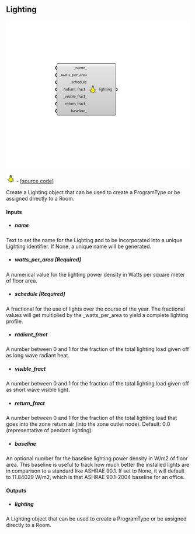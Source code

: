 ## Lighting

![](../../images/components/Lighting.png)

![](../../images/icons/Lighting.png) - [[source code]](https://github.com/ladybug-tools/honeybee-grasshopper-energy/blob/master/honeybee_grasshopper_energy/src//HB%20Lighting.py)


Create a Lighting object that can be used to create a ProgramType or be assigned directly to a Room. 



#### Inputs
* ##### name 
Text to set the name for the Lighting and to be incorporated into a unique Lighting identifier. If None, a unique name will be generated. 
* ##### watts_per_area [Required]
A numerical value for the lighting power density in Watts per square meter of floor area. 
* ##### schedule [Required]
A fractional for the use of lights over the course of the year. The fractional values will get multiplied by the _watts_per_area to yield a complete lighting profile. 
* ##### radiant_fract 
A number between 0 and 1 for the fraction of the total lighting load given off as long wave radiant heat. 
* ##### visible_fract 
A number between 0 and 1 for the fraction of the total lighting load given off as short wave visible light. 
* ##### return_fract 
A number between 0 and 1 for the fraction of the total lighting load that goes into the zone return air (into the zone outlet node). Default: 0.0 (representative of pendant lighting). 
* ##### baseline 
An optional number for the baseline lighting power density in W/m2 of floor area. This baseline is useful to track how much better the installed lights are in comparison to a standard like ASHRAE 90.1. If set to None, it will default to 11.84029 W/m2, which is that ASHRAE 90.1-2004 baseline for an office. 

#### Outputs
* ##### lighting
A Lighting object that can be used to create a ProgramType or be assigned directly to a Room. 